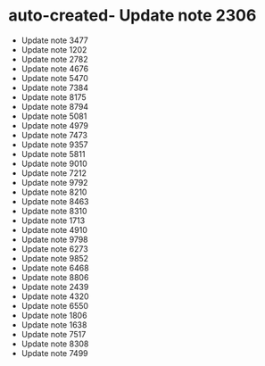 # auto-created- Update note 2306
- Update note 3477
- Update note 1202
- Update note 2782
- Update note 4676
- Update note 5470
- Update note 7384
- Update note 8175
- Update note 8794
- Update note 5081
- Update note 4979
- Update note 7473
- Update note 9357
- Update note 5811
- Update note 9010
- Update note 7212
- Update note 9792
- Update note 8210
- Update note 8463
- Update note 8310
- Update note 1713
- Update note 4910
- Update note 9798
- Update note 6273
- Update note 9852
- Update note 6468
- Update note 8806
- Update note 2439
- Update note 4320
- Update note 6550
- Update note 1806
- Update note 1638
- Update note 7517
- Update note 8308
- Update note 7499
